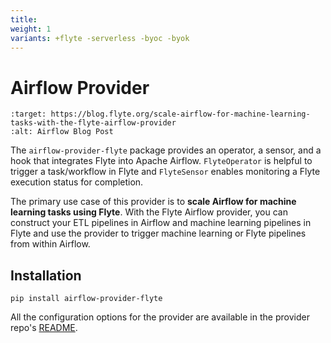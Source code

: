 ```yaml
---
title:
weight: 1
variants: +flyte -serverless -byoc -byok
---
```


# Airflow Provider



```{image} https://img.shields.io/badge/Blog-Airflow-blue?style=for-the-badge
:target: https://blog.flyte.org/scale-airflow-for-machine-learning-tasks-with-the-flyte-airflow-provider
:alt: Airflow Blog Post
```

The `airflow-provider-flyte` package provides an operator, a sensor, and a hook that integrates Flyte into Apache Airflow.
`FlyteOperator` is helpful to trigger a task/workflow in Flyte and `FlyteSensor` enables monitoring a Flyte execution status for completion.

The primary use case of this provider is to **scale Airflow for machine learning tasks using Flyte**.
With the Flyte Airflow provider, you can construct your ETL pipelines in Airflow and machine learning pipelines in Flyte
and use the provider to trigger machine learning or Flyte pipelines from within Airflow.

## Installation

```
pip install airflow-provider-flyte
```

All the configuration options for the provider are available in the provider repo's [README](https://github.com/flyteorg/airflow-provider-flyte#readme).


